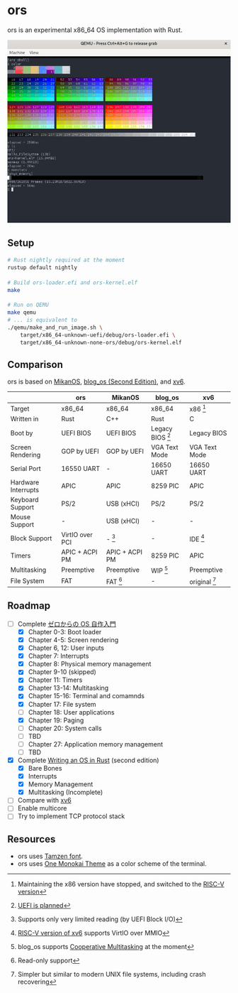 # ors

ors is an experimental x86_64 OS implementation with Rust.

<p align="center">
<img src="./docs/screenshots/2022-01-30.png">
</p>

## Setup

```bash
# Rust nightly required at the moment
rustup default nightly

# Build ors-loader.efi and ors-kernel.elf
make

# Run on QEMU
make qemu
# ... is equivalent to
./qemu/make_and_run_image.sh \
    target/x86_64-unknown-uefi/debug/ors-loader.efi \
    target/x86_64-unknown-none-ors/debug/ors-kernel.elf
```

## Comparison

ors is based on [MikanOS](https://github.com/uchan-nos/mikanos), [blog_os (Second Edition)](https://os.phil-opp.com/), and [xv6](https://github.com/mit-pdos/xv6-public).

|                     | ors             | MikanOS        | blog_os          | xv6           |
| ------------------- | --------------- | -------------- | ---------------- | ------------- |
| Target              | x86_64          | x86_64         | x86_64           | x86 [^1]      |
| Written in          | Rust            | C++            | Rust             | C             |
| Boot by             | UEFI BIOS       | UEFI BIOS      | Legacy BIOS [^2] | Legacy BIOS   |
| Screen Rendering    | GOP by UEFI     | GOP by UEFI    | VGA Text Mode    | VGA Text Mode |
| Serial Port         | 16550 UART      | -              | 16650 UART       | 16650 UART    |
| Hardware Interrupts | APIC            | APIC           | 8259 PIC         | APIC          |
| Keyboard Support    | PS/2            | USB (xHCI)     | PS/2             | PS/2          |
| Mouse Support       | -               | USB (xHCI)     | -                | -             |
| Block Support       | VirtIO over PCI | - [^3]         | -                | IDE [^4]      |
| Timers              | APIC + ACPI PM  | APIC + ACPI PM | 8259 PIC         | APIC          |
| Multitasking        | Preemptive      | Preemptive     | WIP [^5]         | Preemptive    |
| File System         | FAT             | FAT [^6]       | -                | original [^7] |

[^1]: Maintaining the x86 version have stopped, and switched to the [RISC-V version](https://github.com/mit-pdos/xv6-riscv)
[^2]: [UEFI is planned](https://github.com/phil-opp/blog_os/issues/349)
[^3]: Supports only very limited reading (by UEFI Block I/O)
[^4]: [RISC-V version of xv6](https://github.com/mit-pdos/xv6-riscv) supports VirtIO over MMIO
[^5]: blog_os supports [Cooperative Multitasking](https://os.phil-opp.com/async-await/) at the moment
[^6]: Read-only support
[^7]: Simpler but similar to modern UNIX file systems, including crash recovering

## Roadmap

- [ ] Complete [ゼロからの OS 自作入門](https://www.amazon.co.jp/gp/product/B08Z3MNR9J)
  - [x] Chapter 0-3: Boot loader
  - [x] Chapter 4-5: Screen rendering
  - [x] Chapter 6, 12: User inputs
  - [x] Chapter 7: Interrupts
  - [x] Chapter 8: Physical memory management
  - [x] Chapter 9-10 (skipped)
  - [x] Chapter 11: Timers
  - [x] Chapter 13-14: Multitasking
  - [x] Chapter 15-16: Terminal and comamnds
  - [x] Chapter 17: File system
  - [ ] Chapter 18: User applications
  - [x] Chapter 19: Paging
  - [ ] Chapter 20: System calls
  - [ ] TBD
  - [ ] Chapter 27: Application memory management
  - [ ] TBD
- [x] Complete [Writing an OS in Rust](https://os.phil-opp.com/) (second edition)
  - [x] Bare Bones
  - [x] Interrupts
  - [x] Memory Management
  - [x] Multitasking (Incomplete)
- [ ] Compare with [xv6](https://github.com/mit-pdos/xv6-public)
- [ ] Enable multicore
- [ ] Try to implement TCP protocol stack

## Resources

- ors uses [Tamzen font](https://github.com/sunaku/tamzen-font).
- ors uses [One Monokai Theme](https://github.com/azemoh/vscode-one-monokai) as a color scheme of the terminal.
